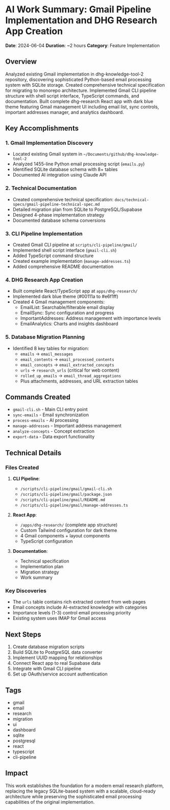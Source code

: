 # AI Work Summary: Gmail Pipeline Implementation and DHG Research App Creation

**Date**: 2024-06-04
**Duration**: ~2 hours
**Category**: Feature Implementation

## Overview
Analyzed existing Gmail implementation in dhg-knowledge-tool-2 repository, discovering sophisticated Python-based email processing system with SQLite storage. Created comprehensive technical specification for migrating to monorepo architecture. Implemented Gmail CLI pipeline structure with shell script interface, TypeScript commands, and documentation. Built complete dhg-research React app with dark blue theme featuring Gmail management UI including email list, sync controls, important addresses manager, and analytics dashboard.

## Key Accomplishments

### 1. Gmail Implementation Discovery
- Located existing Gmail system in `~/Documents/github/dhg-knowledge-tool-2`
- Analyzed 1455-line Python email processing script (`emails.py`)
- Identified SQLite database schema with 8+ tables
- Documented AI integration using Claude API

### 2. Technical Documentation
- Created comprehensive technical specification: `docs/technical-specs/gmail-pipeline-technical-spec.md`
- Detailed migration plan from SQLite to PostgreSQL/Supabase
- Designed 4-phase implementation strategy
- Documented database schema conversions

### 3. CLI Pipeline Implementation
- Created Gmail CLI pipeline at `scripts/cli-pipeline/gmail/`
- Implemented shell script interface (`gmail-cli.sh`)
- Added TypeScript command structure
- Created example implementation (`manage-addresses.ts`)
- Added comprehensive README documentation

### 4. DHG Research App Creation
- Built complete React/TypeScript app at `apps/dhg-research/`
- Implemented dark blue theme (#00111a to #e6f1ff)
- Created 4 Gmail management components:
  - EmailList: Searchable/filterable email display
  - EmailSync: Sync configuration and progress
  - ImportantAddresses: Address management with importance levels
  - EmailAnalytics: Charts and insights dashboard

### 5. Database Migration Planning
- Identified 8 key tables for migration:
  - `emails` → `email_messages`
  - `email_contents` → `email_processed_contents`
  - `email_concepts` → `email_extracted_concepts`
  - `urls` → `research_urls` (critical for web content)
  - `rolled_up_emails` → `email_thread_aggregations`
  - Plus attachments, addresses, and URL extraction tables

## Commands Created
- `gmail-cli.sh` - Main CLI entry point
- `sync-emails` - Email synchronization
- `process-emails` - AI processing
- `manage-addresses` - Important address management
- `analyze-concepts` - Concept extraction
- `export-data` - Data export functionality

## Technical Details

### Files Created
1. **CLI Pipeline**:
   - `/scripts/cli-pipeline/gmail/gmail-cli.sh`
   - `/scripts/cli-pipeline/gmail/package.json`
   - `/scripts/cli-pipeline/gmail/README.md`
   - `/scripts/cli-pipeline/gmail/manage-addresses.ts`

2. **React App**:
   - `/apps/dhg-research/` (complete app structure)
   - Custom Tailwind configuration for dark theme
   - 4 Gmail components + layout components
   - TypeScript configuration

3. **Documentation**:
   - Technical specification
   - Implementation plan
   - Migration strategy
   - Work summary

### Key Discoveries
- The `urls` table contains rich extracted content from web pages
- Email concepts include AI-extracted knowledge with categories
- Importance levels (1-3) control email processing priority
- Existing system uses IMAP for Gmail access

## Next Steps
1. Create database migration scripts
2. Build SQLite to PostgreSQL data converter
3. Implement UUID mapping for relationships
4. Connect React app to real Supabase data
5. Integrate with Gmail CLI pipeline
6. Set up OAuth/service account authentication

## Tags
- gmail
- email
- research
- migration
- ui
- dashboard
- sqlite
- postgresql
- react
- typescript
- cli-pipeline

## Impact
This work establishes the foundation for a modern email research platform, replacing the legacy SQLite-based system with a scalable, cloud-ready architecture while preserving the sophisticated email processing capabilities of the original implementation.